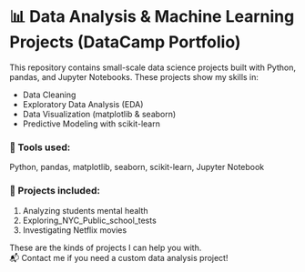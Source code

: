 
# 📊 Data Analysis & Machine Learning Projects (DataCamp Portfolio)

This repository contains small-scale data science projects built with Python, pandas, and Jupyter Notebooks. These projects show my skills in:

- Data Cleaning
- Exploratory Data Analysis (EDA)
- Data Visualization (matplotlib & seaborn)
- Predictive Modeling with scikit-learn

### 🧠 Tools used:
Python, pandas, matplotlib, seaborn, scikit-learn, Jupyter Notebook

### 📝 Projects included:
1. Analyzing students mental health 
2. Exploring_NYC_Public_school_tests
3. Investigating Netflix movies


These are the kinds of projects I can help you with.  
📬 Contact me if you need a custom data analysis project!
